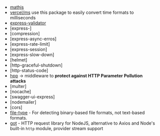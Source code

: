 - [mathjs](https://mathjs.org/)
- [vercel/ms](https://github.com/vercel/ms) use this package to easily convert time formats to milliseconds
- [express-validator]()
- [express-]
- [compression]
- [express-async-erros]
- [express-rate-limit]
- [express-session]
- [express-slow-down]
- [helmet]
- [http-graceful-shutdown]
- [http-status-code]
- [hpp](https://www.npmjs.com/package/hpp/v/0.1.2) -> middleware to **protect against HTTP Parameter Pollution attacks**
- [multer]
- [nocache]
- [swagger-ui-express]
- [nodemailer]
- [cors]
- [file-type](https://www.npmjs.com/package/file-type) - For detecting binary-based file formats, not text-based formats.
- [got]() - HTTP request library for NodeJS, alternative to Axios and Node's built-in `http` module, provider stream support